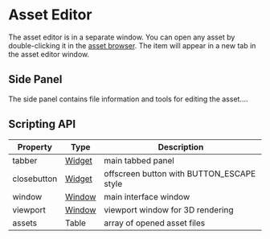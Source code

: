 # Asset Editor

The asset editor is in a separate window. You can open any asset by double-clicking it in the [asset browser](assetbrowser.md). The item will appear in a new tab in the asset editor window.

## Side Panel

The side panel contains file information and tools for editing the asset....

## Scripting API

| Property | Type | Description |
|---|---|---|
| tabber | [Widget](Widget.md) | main tabbed panel |
| closebutton | [Widget](Widget.md) | offscreen button with BUTTON_ESCAPE style |
| window | [Window](Window.md) | main interface window |
| viewport | [Window](Window.md) | viewport window for 3D rendering |
| assets | Table | array of opened asset files |
